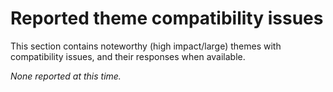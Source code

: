 # Reported theme compatibility issues

This section contains noteworthy (high impact/large) themes with compatibility issues, and their responses when available.

_None reported at this time._